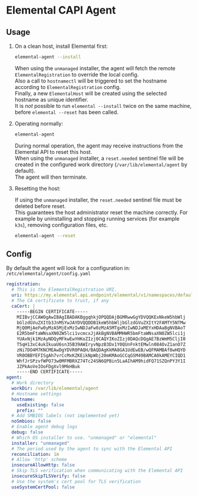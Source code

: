 # Elemental CAPI Agent

## Usage

1. On a clean host, install Elemental first:  

    ```bash
    elemental-agent --install
    ```

    When using the `unmanaged` installer, the agent will fetch the remote `ElementalRegistration` to override the local config.  
    Also a call to `hostnamectl` will be triggered to set the hostname according to `ElementalRegistration` config.  
    Finally, a new `ElementalHost` will be created using the selected hostname as unique identifier.  
    It is *not* possible to run `elemental --install` twice on the same machine, before `elemental --reset` has been called.  

1. Operating normally:  

    ```bash
    elemental-agent
    ```

    During normal operation, the agent may receive instructions from the Elemental API to reset this host.  
    When using the `unmanaged` installer, a `reset.needed` sentinel file will be created in the configured work directory (`/var/lib/elemental/agent` by default).  
    The agent will then terminate.  

1. Resetting the host:  

    If using the `unmanaged` installer, the `reset.needed` sentinel file must be deleted before reset.  
    This guarantees the host administrator reset the machine correctly. For example by uninstalling and stopping running services (for example `k3s`), removing configuration files, etc.

    ```bash
    elemental-agent --reset
    ```

## Config

By default the agent will look for a configuration in: `/etc/elemental/agent/config.yaml`

```yaml
registration:
  # This is the ElementalRegistration URI.
  uri: https://my.elemental.api.endpoint/elemental/v1/namespaces/default/registrations/my-registration
  # The CA certificate to trust, if any
  caCert: |
    -----BEGIN CERTIFICATE-----
    MIIBvjCCAWOgAwIBAgIBADAKBggqhkjOPQQDAjBGMRwwGgYDVQQKExNkeW5hbWlj
    bGlzdGVuZXItb3JnMSYwJAYDVQQDDB1keW5hbWljbGlzdGVuZXItY2FAMTY5NTMw
    MjQ0MjAeFw0yMzA5MjExMzIwNDJaFw0zMzA5MTgxMzIwNDJaMEYxHDAaBgNVBAoT
    E2R5bmFtaWNsaXN0ZW5lci1vcmcxJjAkBgNVBAMMHWR5bmFtaWNsaXN0ZW5lci1j
    YUAxNjk1MzAyNDQyMFkwEwYHKoZIzj0CAQYIKoZIzj0DAQcDQgAE7BzWmM5CljI0
    T5qH13xC4ukIkuaU6sn35B39AWIryvNpzB3Dx1Y0QUnFnktEMwln084OvZ1anO7Z
    zNi7DO4M7KNCMEAwDgYDVR0PAQH/BAQDAgKkMA8GA1UdEwEB/wQFMAMBAf8wHQYD
    VR0OBBYEFISgAh7vrCcMxKZKEikNpWbj20mKMAoGCCqGSM49BAMCA0kAMEYCIQD1
    WhfJrSPzvfWPO73w0MFMBRXZ74Tc24SN6QPBin5LaAIhAM9hidFQ71SZQnPY3Y1I
    JZPkAoVeIOoFDgXvl9MkHBuk
    -----END CERTIFICATE-----
agent:
  # Work directory
  workDir: /var/lib/elemental/agent
  # Hostname settings
  hostname:
    useExisting: false
    prefix: ""
  # Add SMBIOS labels (not implemented yet)
  noSmbios: false
  # Enable agent debug logs
  debug: false
  # Which OS installer to use. "unmanaged" or "elemental"
  installer: "unmanaged"
  # The period used by the agent to sync with the Elemental API
  reconciliation: 1m
  # Allow 'http' scheme
  insecureAllowHttp: false
  # Skip TLS verification when communicating with the Elemental API
  insecureSkipTLSVerify: false
  # Use the system's cert pool for TLS verification
  useSystemCertPool: false
```
